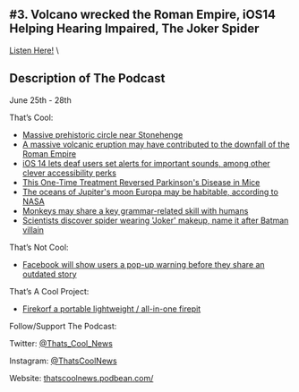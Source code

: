 #3. Volcano wrecked the Roman Empire, iOS14 Helping Hearing Impaired, The Joker Spider
---
[Listen Here!](https://thatscoolnews.podbean.com/e/volcano-wrecked-the-roman-empire-ios14-helping-hearing-impaired-the-joker-spider-ep-3/) \
## Description of The Podcast
<p style="text-align:left;">June 25th - 28th </p>

<p style="text-align:left;">That’s Cool:</p>

<ul style="text-align:left;"><li style="font-weight:400;"><a href='https://www.sciencedaily.com/releases/2020/06/200622164652.htm'>Massive prehistoric circle near Stonehenge</a></li>

<li style="font-weight:400;"><a href='https://www.popsci.com/story/environment/volcano-eruption-roman-empire/'>A massive volcanic eruption may have contributed to the downfall of the Roman Empire</a> </li>

<li style="font-weight:400;"><a href='https://techcrunch.com/2020/06/25/ios-14-lets-deaf-users-set-alerts-for-important-sounds-among-other-clever-accessibility-perks/'>iOS 14 lets deaf users set alerts for important sounds, among other clever accessibility perks</a></li>

<li style="font-weight:400;"><a href='https://interestingengineering.com/this-one-time-neuron-treatment-reversed-parkinsons-disease-in-mice'>This One-Time Treatment Reversed Parkinson's Disease in Mice</a></li>

<li style="font-weight:400;"><a href='https://thenextweb.com/syndication/2020/06/27/the-oceans-of-jupiters-moon-europa-may-be-habitable-according-to-nasa/'>The oceans of Jupiter's moon Europa may be habitable, according to NASA</a></li>

<li style="font-weight:400;"><a href='https://www.sciencenews.org/article/monkeys-may-share-key-grammar-related-skill-with-humans'>Monkeys may share a key grammar-related skill with humans</a></li>

<li style="font-weight:400;"><a href='https://www.livescience.com/joker-spider-joaquin-phoenix.html'>Scientists discover spider wearing 'Joker' makeup, name it after Batman villain</a></li>

</ul>
<p style="text-align:left;">That’s Not Cool:</p>

<ul style="text-align:left;"><li style="font-weight:400;"><a href='https://techcrunch.com/2020/06/25/facebook-old-content-notification-screen/'>Facebook will show users a pop-up warning before they share an outdated story</a></li>

</ul>
<p style="text-align:left;">That’s A Cool Project:</p>

<ul style="text-align:left;"><li style="font-weight:400;"><a href='https://www.indiegogo.com/projects/firekorf-fire-pit-grill-and-roasting-spit#/'>Firekorf a portable lightweight / all-in-one firepit</a></li>

</ul>
<p style="text-align:left;">Follow/Support The Podcast:</p>

<p style="text-align:left;">Twitter: <a href='https://twitter.com/Thats_Cool_News'>@Thats_Cool_News</a></p>

<p style="text-align:left;">Instagram: <a href='https://www.instagram.com/thatscoolnews/'>@ThatsCoolNews</a></p>

<p style="text-align:left;">Website: <a href='https://thatscoolnews.podbean.com/'>thatscoolnews.podbean.com/</a></p>
